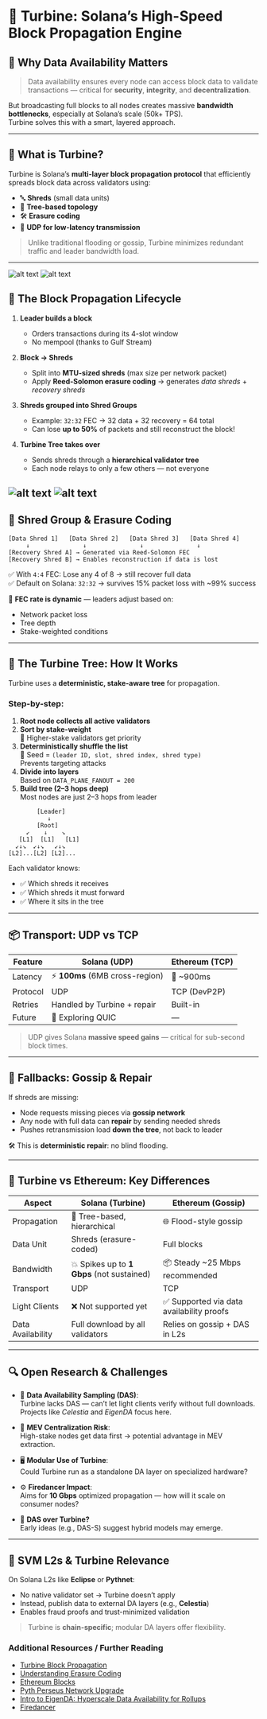 # 🚀 **Turbine: Solana’s High-Speed Block Propagation Engine**

## 🔗 Why Data Availability Matters
>Data availability ensures every node can access block data to validate transactions — critical for **security**, **integrity**, and **decentralization**.

But broadcasting full blocks to all nodes creates massive **bandwidth bottlenecks**, especially at Solana’s scale (50k+ TPS).  
Turbine solves this with a smart, layered approach.

---

## 🧩 What is Turbine?
Turbine is Solana’s **multi-layer block propagation protocol** that efficiently spreads block data across validators using:

- 🔤 **Shreds** (small data units)
- 🌲 **Tree-based topology**
- 🛠️ **Erasure coding**
- 📡 **UDP for low-latency transmission**

> Unlike traditional flooding or gossip, Turbine minimizes redundant traffic and leader bandwidth load.

---
![alt text](image-4.png)
![alt text](image-6.png)
## 🔄 The Block Propagation Lifecycle

1. **Leader builds a block**
   - Orders transactions during its 4-slot window
   - No mempool (thanks to Gulf Stream)

2. **Block → Shreds**
   - Split into **MTU-sized shreds** (max size per network packet)
   - Apply **Reed-Solomon erasure coding** → generates *data shreds* + *recovery shreds*

3. **Shreds grouped into Shred Groups**
   - Example: `32:32` FEC → 32 data + 32 recovery = 64 total
   - Can lose **up to 50%** of packets and still reconstruct the block!

4. **Turbine Tree takes over**
   - Sends shreds through a **hierarchical validator tree**
   - Each node relays to only a few others — not everyone


![alt text](image-5.png)
![alt text](image-7.png)
---

## 🧱 Shred Group & Erasure Coding

```
[Data Shred 1]   [Data Shred 2]   [Data Shred 3]   [Data Shred 4]
     ↓               ↓               ↓               ↓
[Recovery Shred A] → Generated via Reed-Solomon FEC
[Recovery Shred B] → Enables reconstruction if data is lost
```

✅ With `4:4` FEC: Lose any 4 of 8 → still recover full data  
✅ Default on Solana: `32:32` → survives 15% packet loss with ~99% success

🔁 **FEC rate is dynamic** — leaders adjust based on:
- Network packet loss
- Tree depth
- Stake-weighted conditions

---

## 🌲 The Turbine Tree: How It Works

Turbine uses a **deterministic, stake-aware tree** for propagation.

### Step-by-step:

1. **Root node collects all active validators**
2. **Sort by stake-weight**  
   👑 Higher-stake validators get priority
3. **Deterministically shuffle the list**  
   🔐 Seed = `(leader ID, slot, shred index, shred type)`  
   Prevents targeting attacks
4. **Divide into layers**  
   Based on `DATA_PLANE_FANOUT = 200`
5. **Build tree (2–3 hops deep)**  
   Most nodes are just 2–3 hops from leader

```
        [Leader]
           ↓
        [Root]
     ↙    ↓    ↘
   [L1]  [L1]   [L1]
  ↙↓↘  ↙↓↘   ↙↓↘
[L2]...[L2] [L2]...
```

Each validator knows:
- ✅ Which shreds it receives
- ✅ Which shreds it must forward
- ✅ Where it sits in the tree

---

## 📦 Transport: UDP vs TCP

| Feature        | Solana (UDP)       | Ethereum (TCP)     |
|---------------|--------------------|--------------------|
| Latency       | ⚡ **100ms** (6MB cross-region) | 🐢 ~900ms |
| Protocol      | UDP                | TCP (DevP2P)       |
| Retries       | Handled by Turbine + repair | Built-in |
| Future        | 🔄 Exploring QUIC  | —                  |

> UDP gives Solana **massive speed gains** — critical for sub-second block times.

---

## 🔁 Fallbacks: Gossip & Repair

If shreds are missing:
- Node requests missing pieces via **gossip network**
- Any node with full data can **repair** by sending needed shreds
- Pushes retransmission load **down the tree**, not back to leader

🛠️ This is **deterministic repair**: no blind flooding.

---

## 🔁 Turbine vs Ethereum: Key Differences

| Aspect                | Solana (Turbine)                          | Ethereum (Gossip)                        |
|----------------------|-------------------------------------------|------------------------------------------|
| Propagation          | 🌲 Tree-based, hierarchical                | 🌐 Flood-style gossip                     |
| Data Unit            | Shreds (erasure-coded)                    | Full blocks                               |
| Bandwidth            | 💥 Spikes up to **1 Gbps** (not sustained) | 📦 Steady ~25 Mbps recommended           |
| Transport            | UDP                                       | TCP                                       |
| Light Clients        | ❌ Not supported yet                      | ✅ Supported via data availability proofs |
| Data Availability    | Full download by all validators           | Relies on gossip + DAS in L2s             |

---

## 🔍 Open Research & Challenges

- 🧪 **Data Availability Sampling (DAS)**:  
  Turbine lacks DAS — can’t let light clients verify without full downloads.  
  Projects like *Celestia* and *EigenDA* focus here.

- 💸 **MEV Centralization Risk**:  
  High-stake nodes get data first → potential advantage in MEV extraction.

- 🖥️ **Modular Use of Turbine**:  
  Could Turbine run as a standalone DA layer on specialized hardware?

- ⚙️ **Firedancer Impact**:  
  Aims for **10 Gbps** optimized propagation — how will it scale on consumer nodes?

- 🔄 **DAS over Turbine?**  
  Early ideas (e.g., DAS-S) suggest hybrid models may emerge.

---

## 🧩 SVM L2s & Turbine Relevance

On Solana L2s like **Eclipse** or **Pythnet**:
- No native validator set → Turbine doesn’t apply
- Instead, publish data to external DA layers (e.g., **Celestia**)
- Enables fraud proofs and trust-minimized validation

> Turbine is **chain-specific**; modular DA layers offer flexibility.



### Additional Resources / Further Reading

-   [Turbine Block Propagation](https://docs.solana.com/cluster/turbine-block-propagation)
-   [Understanding Erasure Coding](https://stonefly.com/blog/understanding-erasure-coding/)
-   [Ethereum Blocks](https://ethereum.org/en/developers/docs/blocks/)
-   [Pyth Perseus Network Upgrade](https://pyth.network/blog/perseus-network-upgrade)
-   [Intro to EigenDA: Hyperscale Data Availability for Rollups](https://www.blog.eigenlayer.xyz/intro-to-eigenda-hyperscale-data-availability-for-rollups/)
-   [Firedancer](https://jumpcrypto.com/firedancer/)